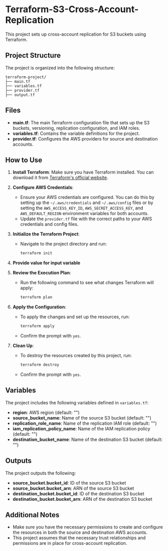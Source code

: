 # Terraform-S3-Cross-Account-Replication

This project sets up cross-account replication for S3 buckets using Terraform.

## Project Structure

The project is organized into the following structure:

```
terraform-project/
├── main.tf
├── variables.tf
├── provider.tf
├── output.tf

```

## Files

- **main.tf**: The main Terraform configuration file that sets up the S3 buckets, versioning, replication configuration, and IAM roles.
- **variables.tf**: Contains the variable definitions for the project.
- **provider.tf**: Configures the AWS providers for source and destination accounts.

## How to Use

1. **Install Terraform**: Make sure you have Terraform installed. You can download it from [Terraform's official website](https://www.terraform.io/downloads.html).

2. **Configure AWS Credentials**:
   - Ensure your AWS credentials are configured. You can do this by setting up the `~/.aws/credentials` and `~/.aws/config` files or by setting the `AWS_ACCESS_KEY_ID`, `AWS_SECRET_ACCESS_KEY`, and `AWS_DEFAULT_REGION` environment variables for both accounts.
   - Update the `provider.tf` file with the correct paths to your AWS credentials and config files.

3. **Initialize the Terraform Project**:
   - Navigate to the project directory and run:
     ```sh
     terraform init
     ```
     
4. **Provide value for input variable**

5. **Review the Execution Plan**:
   - Run the following command to see what changes Terraform will apply:
     ```sh
     terraform plan
     ```

6. **Apply the Configuration**:
   - To apply the changes and set up the resources, run:
     ```sh
     terraform apply
     ```
   - Confirm the prompt with `yes`.

7. **Clean Up**:
   - To destroy the resources created by this project, run:
     ```sh
     terraform destroy
     ```
   - Confirm the prompt with `yes`.

## Variables

The project includes the following variables defined in `variables.tf`:

- **region**: AWS region (default: "")
- **source_bucket_name**: Name of the source S3 bucket (default: "")
- **replication_role_name**: Name of the replication IAM role (default: "")
- **iam_replication_policy_name**: Name of the IAM replication policy (default: "")
- **destination_bucket_name**: Name of the destination S3 bucket (default: "")

## Outputs

The project outputs the following:

- **source_bucket.bucket_id**: ID of the source S3 bucket
- **source_bucket.bucket_arn**: ARN of the source S3 bucket
- **destination_bucket.bucket_id**: ID of the destination S3 bucket
- **destination_bucket.bucket_arn**: ARN of the destination S3 bucket

## Additional Notes

- Make sure you have the necessary permissions to create and configure the resources in both the source and destination AWS accounts.
- This project assumes that the necessary trust relationships and permissions are in place for cross-account replication.
